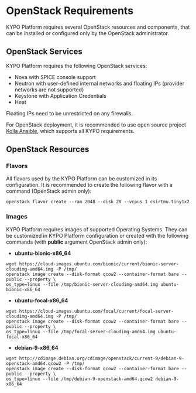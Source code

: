 # OpenStack Requirements
KYPO Platform requires several OpenStack resources and components, that can be installed or configured only by the OpenStack administrator.

## OpenStack Services
KYPO Platform requires the following OpenStack services:

* Nova with SPICE console support
* Neutron with user-defined internal networks and floating IPs (provider networks are not supported)
* Keystone with Application Credentials
* Heat

Floating IPs need to be unrestricted on any firewalls.

For OpenStack deployment, it is recommended to use open source project [Kolla Ansible](https://github.com/openstack/kolla-ansible), which supports all KYPO requirements.

## OpenStack Resources

### Flavors
All flavors used by the KYPO Platform can be customized in its configuration. It is recommended to create the following flavor with a command (OpenStack admin only):
```
openstack flavor create --ram 2048 --disk 20 --vcpus 1 csirtmu.tiny1x2
```

### Images
KYPO Platform requires images of supported Operating Systems. They can be customized in KYPO Platform configuration or created with the following commands (with **public** argument OpenStack admin only):

* **ubuntu-bionic-x86_64**
```
wget https://cloud-images.ubuntu.com/bionic/current/bionic-server-cloudimg-amd64.img -P /tmp/
openstack image create --disk-format qcow2 --container-format bare --public --property \
os_type=linux --file /tmp/bionic-server-cloudimg-amd64.img ubuntu-bionic-x86_64
```
* **ubuntu-focal-x86_64**
```
wget https://cloud-images.ubuntu.com/focal/current/focal-server-cloudimg-amd64.img -P /tmp/
openstack image create --disk-format qcow2 --container-format bare --public --property \
os_type=linux --file /tmp/focal-server-cloudimg-amd64.img ubuntu-focal-x86_64
```

* **debian-9-x86_64**
```
wget http://cdimage.debian.org/cdimage/openstack/current-9/debian-9-openstack-amd64.qcow2 -P /tmp/
openstack image create --disk-format qcow2 --container-format bare --public --property \
os_type=linux --file /tmp/debian-9-openstack-amd64.qcow2 debian-9-x86_64
```
